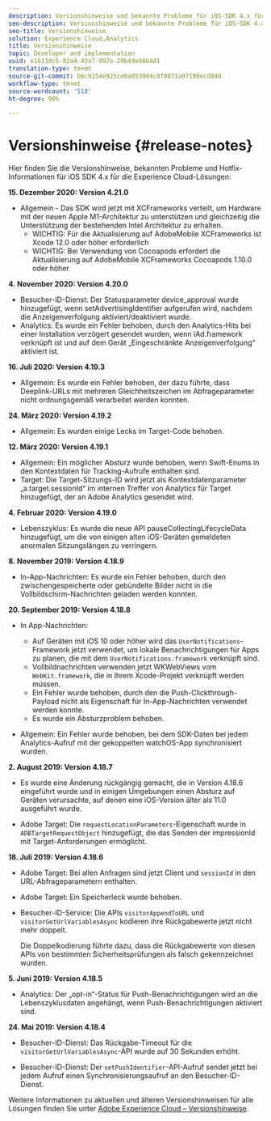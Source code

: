 ```yaml
---
description: Versionshinweise und bekannte Probleme für iOS-SDK 4.x für Experience Cloud-Lösungen.
seo-description: Versionshinweise und bekannte Probleme für iOS-SDK 4.x für Experience Cloud-Lösungen.
seo-title: Versionshinweise
solution: Experience Cloud,Analytics
title: Versionshinweise
topic: Developer and implementation
uuid: e1613dc5-02a4-43a7-997a-29b4de98b4d1
translation-type: tm+mt
source-git-commit: b6c9154e925ce0a0530d4c8f0871a97198ecd840
workflow-type: tm+mt
source-wordcount: '518'
ht-degree: 90%

---
```



# Versionshinweise {#release-notes}

Hier finden Sie die Versionshinweise, bekannten Probleme und Hotfix-Informationen für iOS SDK 4.x für die Experience Cloud-Lösungen:

**15. Dezember 2020: Version 4.21.0**

* Allgemein - Das SDK wird jetzt mit XCFrameworks verteilt, um Hardware mit der neuen Apple M1-Architektur zu unterstützen und gleichzeitig die Unterstützung der bestehenden Intel Architektur zu erhalten.
   * WICHTIG: Für die Aktualisierung auf AdobeMobile XCFrameworks ist Xcode 12.0 oder höher erforderlich
   * WICHTIG: Bei Verwendung von Cocoapods erfordert die Aktualisierung auf AdobeMobile XCFrameworks Cocoapods 1.10.0 oder höher

**4. November 2020: Version 4.20.0**

* Besucher-ID-Dienst: Der Statusparameter device_approval wurde hinzugefügt, wenn setAdvertisingIdentifier aufgerufen wird, nachdem die Anzeigenverfolgung aktiviert/deaktiviert wurde.
* Analytics: Es wurde ein Fehler behoben, durch den Analytics-Hits bei einer Installation verzögert gesendet wurden, wenn iAd.framework verknüpft ist und auf dem Gerät „Eingeschränkte Anzeigenverfolgung“ aktiviert ist.

**16. Juli 2020: Version 4.19.3**

* Allgemein: Es wurde ein Fehler behoben, der dazu führte, dass Deeplink-URLs mit mehreren Gleichheitszeichen im Abfrageparameter nicht ordnungsgemäß verarbeitet werden konnten.

**24. März 2020: Version 4.19.2**

* Allgemein: Es wurden einige Lecks im Target-Code behoben.

**12. März 2020: Version 4.19.1**

* Allgemein: Ein möglicher Absturz wurde behoben, wenn Swift-Enums in den Kontextdaten für Tracking-Aufrufe enthalten sind.
* Target: Die Target-Sitzungs-ID wird jetzt als Kontextdatenparameter „a.target.sessionId“ im internen Treffer von Analytics für Target hinzugefügt, der an Adobe Analytics gesendet wird.

**4. Februar 2020: Version 4.19.0**

* Lebenszyklus: Es wurde die neue API pauseCollectingLifecycleData hinzugefügt, um die von einigen alten iOS-Geräten gemeldeten anormalen Sitzungslängen zu verringern.

**8. November 2019: Version 4.18.9**

* In-App-Nachrichten: Es wurde ein Fehler behoben, durch den zwischengespeicherte oder gebündelte Bilder nicht in die Vollbildschirm-Nachrichten geladen werden konnten.

**20. September 2019: Version 4.18.8**

* In App-Nachrichten:

   * Auf Geräten mit iOS 10 oder höher wird das `UserNotifications`-Framework jetzt verwendet, um lokale Benachrichtigungen für Apps zu planen, die mit dem `UserNotifications.framework` verknüpft sind.
   * Vollbildnachrichten verwenden jetzt WKWebViews vom `WebKit.framework`, die in Ihrem Xcode-Projekt verknüpft werden müssen.
   * Ein Fehler wurde behoben, durch den die Push-Clickthrough-Payload nicht als Eigenschaft für In-App-Nachrichten verwendet werden konnte.
   * Es wurde ein Absturzproblem behoben.

* Allgemein: Ein Fehler wurde behoben, bei dem SDK-Daten bei jedem Analytics-Aufruf mit der gekoppelten watchOS-App synchronisiert wurden.

**2. August 2019: Version 4.18.7**

* Es wurde eine Änderung rückgängig gemacht, die in Version 4.18.6 eingeführt wurde und in einigen Umgebungen einen Absturz auf Geräten verursachte, auf denen eine iOS-Version älter als 11.0 ausgeführt wurde.

* Adobe Target: Die `requestLocationParameters`-Eigenschaft wurde in `ADBTargetRequestObject` hinzugefügt, die das Senden der impressionId mit Target-Anforderungen ermöglicht.

**18. Juli 2019: Version 4.18.6**

* Adobe Target: Bei allen Anfragen sind jetzt Client und `sessionId` in den URL-Abfrageparametern enthalten.
* Adobe Target: Ein Speicherleck wurde behoben.
* Besucher-ID-Service: Die APIs `visitorAppendToURL` und `visitorGetUrlVariablesAsync` kodieren ihre Rückgabewerte jetzt nicht mehr doppelt.

   Die Doppelkodierung führte dazu, dass die Rückgabewerte von diesen APIs von bestimmten Sicherheitsprüfungen als falsch gekennzeichnet wurden.

**5. Juni 2019: Version 4.18.5**

* Analytics: Der „opt-in“-Status für Push-Benachrichtigungen wird an die Lebenszyklusdaten angehängt, wenn Push-Benachrichtigungen aktiviert sind.

**24. Mai 2019: Version 4.18.4**

* Besucher-ID-Dienst: Das Rückgabe-Timeout für die
   `visitorGetUrlVariablesAsync`-API wurde auf 30 Sekunden erhöht.

* Besucher-ID-Dienst: Der `setPushIdentifier`-API-Aufruf sendet jetzt bei jedem Aufruf einen Synchronisierungsaufruf an den Besucher-ID-Dienst.

Weitere Informationen zu aktuellen und älteren Versionshinweisen für alle Lösungen finden Sie unter [Adobe Experience Cloud – Versionshinweise](https://docs.adobe.com/content/help/de-DE/release-notes/experience-cloud/current.html).
